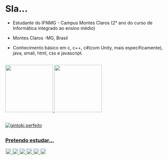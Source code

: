 <!--
**MarceloH1122/MarceloH1122** is a ✨ _special_ ✨ repository because its `README.md` (this file) appears on your GitHub profile.

Here are some ideas to get you started:

- 🔭 I’m currently working on ...
- 🌱 I’m currently learning ...
- 👯 I’m looking to collaborate on ...
- 🤔 I’m looking for help with ...
- 💬 Ask me about ...
- 📫 How to reach me: ...
- 😄 Pronouns: ...
- ⚡ Fun fact: ...
-->
# Sla...

- Estudante do IFNMG - Campus Montes Claros (2° ano do curso de Informática integrado ao ensino médio)

- Montes Claros -MG, Brasil

- Conhecimento básico em c, c++, c#(com Unity, mais especificamente), java, smali, html, css e javascript.

##

<div>
<a href="https://github.com/MarceloH1122?tab=repositories">
<img height="150cm" src="https://github-readme-stats.vercel.app/api?username=MarceloH1122&show_icons=true&border_radius=30&theme=radical">


<img height="150cm" src="https://github-readme-stats.vercel.app/api/top-langs/?username=MarceloH1122&border_radius=20&theme=radical">

</div>

##

![gintoki perfeito](https://media.discordapp.net/attachments/798356705129136151/872684696222437377/babe3d02b30972968203d223f5f45b76.gif)

##
### Pretendo estudar...
<div>

<img height="18cm" src="https://img.shields.io/badge/C%2B%2B-00599C?style=for-the-badge&logo=c%2B%2B&logoColor=white">
<img height="18cm" src="https://img.shields.io/badge/C%23-239120?style=for-the-badge&logo=c-sharp&logoColor=white">
<img height="18cm" src="https://img.shields.io/badge/Unity-100000?style=for-the-badge&logo=unity&logoColor=white">
<img height="18cm" src="https://img.shields.io/badge/HTML5-E34F26?style=for-the-badge&logo=html5&logoColor=white">
<img height="18cm" src="https://img.shields.io/badge/CSS-239120?&style=for-the-badge&logo=css3&logoColor=white">
<img height="18cm" src="https://img.shields.io/badge/JavaScript-F7DF1E?style=for-the-badge&logo=javascript&logoColor=black">

</div>
